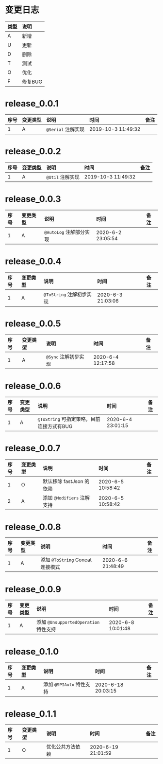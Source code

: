# 变更日志

| 类型 | 说明 |
|:----|:----|
| A | 新增 |
| U | 更新 |
| D | 删除 |
| T | 测试 |
| O | 优化 |
| F | 修复BUG |

# release_0.0.1

| 序号 | 变更类型 | 说明 | 时间 | 备注 |
|:---|:---|:---|:---|:--|
| 1 | A | `@Serial` 注解实现 | 2019-10-3 11:49:32 | |

# release_0.0.2

| 序号 | 变更类型 | 说明 | 时间 | 备注 |
|:---|:---|:---|:---|:--|
| 1 | A | `@Util` 注解实现 | 2019-10-3 11:49:32 | |

# release_0.0.3

| 序号 | 变更类型 | 说明 | 时间 | 备注 |
|:---|:---|:---|:---|:--|
| 1 | A | `@AutoLog` 注解部分实现 | 2020-6-2 23:05:54 | |

# release_0.0.4

| 序号 | 变更类型 | 说明 | 时间 | 备注 |
|:---|:---|:---|:---|:--|
| 1 | A | `@ToString` 注解初步实现 | 2020-6-3 21:03:06 | |

# release_0.0.5

| 序号 | 变更类型 | 说明 | 时间 | 备注 |
|:---|:---|:---|:---|:--|
| 1 | A | `@Sync` 注解初步实现 | 2020-6-4 12:17:58 | |

# release_0.0.6

| 序号 | 变更类型 | 说明 | 时间 | 备注 |
|:---|:---|:---|:---|:--|
| 1 | A | `@ToString` 可指定策略，目前连接方式有BUG | 2020-6-4 23:01:15 | |

# release_0.0.7

| 序号 | 变更类型 | 说明 | 时间 | 备注 |
|:---|:---|:---|:---|:--|
| 1 | O | 默认移除 fastJson 的依赖 | 2020-6-5 10:58:42 | |
| 2 | A | 添加 `@Modifiers` 注解支持 | 2020-6-5 10:58:42 | |

# release_0.0.8

| 序号 | 变更类型 | 说明 | 时间 | 备注 |
|:---|:---|:---|:---|:--|
| 1 | A | 添加 `@ToString` Concat 连接模式 | 2020-6-6 21:48:49 | |

# release_0.0.9

| 序号 | 变更类型 | 说明 | 时间 | 备注 |
|:---|:---|:---|:---|:--|
| 1 | A | 添加 `@UnsupportedOperation` 特性支持 | 2020-6-8 10:01:48 | |

# release_0.1.0

| 序号 | 变更类型 | 说明 | 时间 | 备注 |
|:---|:---|:---|:---|:--|
| 1 | A | 添加 `@SPIAuto` 特性支持 | 2020-6-18 20:03:15 | |

# release_0.1.1

| 序号 | 变更类型 | 说明 | 时间 | 备注 |
|:---|:---|:---|:---|:--|
| 1 | O | 优化公共方法依赖 | 2020-6-19 21:01:59 | |